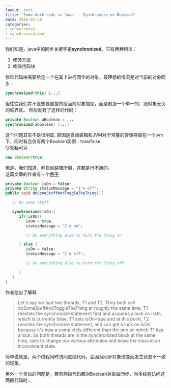 ```yaml
---
layout: post
title: "Some dark side in Java -- Synchronize on Boolean"
date: 2016-07-30
categories: 
- concurrency
- synchronization
---
```

我们知道，java中的同步关键字是**synchronized**。它有两种用法：   

1. 修饰方法   
2. 修饰代码块   

修饰代码块需要给定一个在其上进行同步的对象，最理想的情况是对当前的对象同步：   
```java
synchronized(this) {...}
```
但往往我们并不是想要直接的给当前对象加锁，而是创造一个单一的、跟对象无关的临界区。
然后就有了这样的代码：   
```java
private Boolean aBoolean = ...
synchronized(aboolean) {...}
```
这个问题其实不是很明显, 原因是自动装箱和JVM对于常量的管理导致在一个jvm下，同时有且仅有两个Boolean实例：true/false   
尽管我可以
```java
new Boolean(true)
```
但是，我们知道，拜自动装箱所赐，这都是行不通的。   
这篇文章的作者有一个[例子](https://telliott.io/node/40 "sync1")   
```java
private Boolean isOn = false;
private String statusMessage = "I'm off";
public void doSomeStuffAndToggleTheThing(){

   // Do some stuff

   synchronized(isOn){
      if(!isOn){
         isOn = true;
         statusMessage = "I'm on";

         // Do everything else to turn the thing on

      } else {
         isOn = false;
         statusMessage = "I'm off";

         // Do everything else to turn the thing off

      }
   }
}
```
作者给出了解释
> Let's say we had two threads, T1 and T2. They both call doSomeStuffAndToggleTheThing at roughly the same time. T1 reaches the synchronize statement first and acquires a lock on isOn, which is currently false. T1 sets isOn=true and at this point, T2 reaches the synchronize statement, and can get a lock on isOn because it's now a completely different than the one on which T1 has a lock. So both threads are in the synchronized block at the same time, race to change our various attributes and leave the class in an inconsistent state.

简单说就是，两个线程同时访问这段代码，会因为同步对象改变而发生状态不一致的现象。   

另外一个类似的问题是，若有两段代码都对Boolean对象做同步，当多线程访问这两段代码时...   
